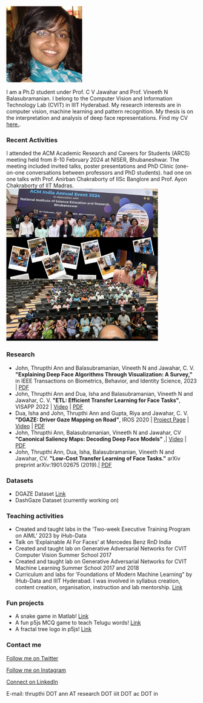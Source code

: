 <img src="profile.png" width="200" height="200" />

I am a Ph.D student under Prof. C V Jawahar and Prof. Vineeth N Balasubramanian. I belong to the Computer Vision and Information Technology Lab (CVIT) in IIIT Hyderabad. My research interests are in computer vision, machine learning and pattern recognition. My thesis is on the interpretation and analysis of deep face representations. Find my CV <a href="https://drive.google.com/file/d/1JwjkxTJKHVNSEyDRP2gBg07fWJo5rNug/view?usp=sharing">here.</a>.

### Recent Activities
I attended the ACM Academic Research and Careers for Students (ARCS) meeting held from 8-10 February 2024 at NISER, Bhubaneshwar. The meeting included invited talks, poster presentations and PhD Clinic (one-on-one conversations between professors and PhD students).  had one on one talks with Prof. Anirban Chakraborty of IISc Banglore and Prof. Ayon Chakraborty of IIT Madras.
<img src="ARCS2024.jpg" width="400" />

### Research
* John, Thrupthi Ann and Balasubramanian, Vineeth N and Jawahar, C. V. <b> "Explaining Deep Face Algorithms Through Visualization: A Survey," </b> in IEEE Transactions on Biometrics, Behavior, and Identity Science, 2023 | [PDF](https://arxiv.org/pdf/2309.14715.pdf)
* John, Thrupthi Ann and Dua, Isha and Balasubramanian, Vineeth N and Jawahar, C. V. <b>"ETL: Efficient Transfer Learning for Face Tasks"</b>, VISAPP 2022 | [Video](https://www.youtube.com/watch?v=AfrV8P_IMGU&t=2s) | [PDF](http://cdn.iiit.ac.in/cdn/cvit.iiit.ac.in/images/ConferencePapers/2022/ETL_VISSAP.pdf)
* Dua, Isha and John, Thrupthi Ann and Gupta, Riya and Jawahar, C. V. <b>"DGAZE: Driver Gaze Mapping on Road"</b>, IROS 2020 | [Project Page](http://cvit.iiit.ac.in/research/projects/cvit-projects/dgaze) | [Video](https://youtu.be/EoDkxqOhnoQ) | [PDF](http://cdn.iiit.ac.in/cdn/cvit.iiit.ac.in/images/Projects/DGAZE/paper.pdf)
* John, Thrupthi Ann, Balasubramanian, Vineeth N and Jawahar, CV <b>"Canonical Saliency Maps: Decoding Deep Face Models" </b>,| [Video](https://youtu.be/-36xg7KWrDE) | [PDF](https://arxiv.org/abs/2105.01386)
* John, Thrupthi Ann, Dua, Isha, Balasubramanian, Vineeth N and Jawahar, CV. <b>"Low-Cost Transfer Learning of Face Tasks."</b> arXiv preprint arXiv:1901.02675 (2019).| [PDF](https://arxiv.org/abs/1901.02675)

### Datasets
* DGAZE Dataset [Link](http://cvit.iiit.ac.in/research/projects/cvit-projects/dgaze)
* DashGaze Dataset (currently working on)

### Teaching activities
*	Created and taught labs in the ‘Two-week Executive Training Program on AIML’ 2023 by iHub-Data
*	Talk on ‘Explainable AI For Faces’ at Mercedes Benz RnD India
*	Created and taught lab on Generative Adversarial Networks for CVIT Computer Vision Summer School 2017
*	Created and taught lab on Generative Adversarial Networks for CVIT Machine Learning Summer School 2017 and 2018
* Curriculum and labs for 'Foundations of Modern Machine Learning" by IHub-Data and IIIT Hyderabad. I was involved in syllabus creation, content creation, organisation, instruction and lab mentorship. [Link](https://ihub-data.iiit.ac.in/mml2021/)

### Fun projects
* A snake game in Matlab! [Link](https://github.com/ThrupthiAnn/SnakeAI)
* A fun p5js MCQ game to teach Telugu words! [Link](https://editor.p5js.org/ThrupthiAnn/full/7vWC9-uvU)
* A fractal tree logo in p5js! [Link](https://editor.p5js.org/ThrupthiAnn/full/N8na5BnjS)

### Contact me
<p><a href="twitter.com/annthrupthi" class="btn btn-info btn-block" target="_blank"><i class="icon-comment icon-white"></i> Follow me on Twitter</a></p>
<p><a href="https://www.instagram.com/thrupthiann/" class="btn btn-warning btn-block" target="_blank"><i class="icon-picture icon-white"></i> Follow me on Instagram</a></p>
<p><a href="https://www.linkedin.com/in/thrupthi-ann-john/?originalSubdomain=in" class="btn btn-primary btn-block" target="_blank"><i class="icon-briefcase icon-white"></i> Connect on LinkedIn</a></p>
E-mail: thrupthi DOT ann AT research DOT iiit DOT ac DOT in

